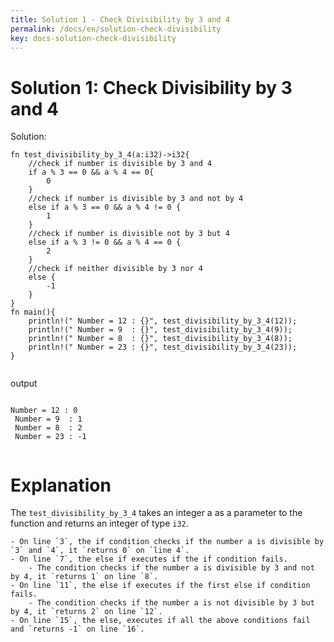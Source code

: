 ```yaml
---
title: Solution 1 - Check Divisibility by 3 and 4
permalink: /docs/en/solution-check-divisibility
key: docs-solution-check-divisibility
---
```



# Solution 1: Check Divisibility by 3 and 4


Solution: 

```
fn test_divisibility_by_3_4(a:i32)->i32{
    //check if number is divisible by 3 and 4 
    if a % 3 == 0 && a % 4 == 0{
        0
    }
    //check if number is divisible by 3 and not by 4 
    else if a % 3 == 0 && a % 4 != 0 {
        1
    }
    //check if number is divisible not by 3 but 4 
    else if a % 3 != 0 && a % 4 == 0 {
        2
    }
    //check if neither divisible by 3 nor 4
    else {
        -1
    }
}
fn main(){
    println!(" Number = 12 : {}", test_divisibility_by_3_4(12));
    println!(" Number = 9  : {}", test_divisibility_by_3_4(9));
    println!(" Number = 8  : {}", test_divisibility_by_3_4(8));
    println!(" Number = 23 : {}", test_divisibility_by_3_4(23));
}


```

output 

```

Number = 12 : 0
 Number = 9  : 1
 Number = 8  : 2
 Number = 23 : -1


```

# Explanation 

The `test_divisibility_by_3_4` takes an integer a as a parameter to the function and returns an integer of type `i32`.

    - On line `3`, the if condition checks if the number a is divisible by `3` and `4`, it `returns 0` on `line 4`.
    - On line `7`, the else if executes if the if condition fails.
        - The condition checks if the number a is divisible by 3 and not by 4, it `returns 1` on line `8`.
    - On line `11`, the else if executes if the first else if condition fails.
        - The condition checks if the number a is not divisible by 3 but by 4, it `returns 2` on line `12`.
    - On line `15`, the else, executes if all the above conditions fail and `returns -1` on line `16`.
    
    
    
    

